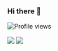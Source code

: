 ### Hi there 👋

![Profile views](https://gpvc.arturio.dev/Lisieshy)

<img align="center" src="https://github-readme-stats.vercel.app/api?username=Lisieshy&count_private=true&show_icons=true&theme=dark&include_all_commits=true" />
<img align="center" src="https://github-readme-stats.vercel.app/api/top-langs/?username=Lisieshy&langs_count=10&layout=compact&hide=javascript" />


<!--![willianrod's wakatime stats](https://github-readme-stats.vercel.app/api/wakatime?username=kfleury)

![Anurag's github stats](https://github-readme-stats.vercel.app/api?username=Softwayback&count_private=true&show_icons=true&theme=dark&include_all_commits=true)

![Top Langs](https://github-readme-stats.vercel.app/api/top-langs/?username=Softwayback&langs_count=10)-->



<!--
**Lisieshy/Lisieshy** is a ✨ _special_ ✨ repository because its `README.md` (this file) appears on your GitHub profile.

Here are some ideas to get you started:

- 🔭 I’m currently working on ...
- 🌱 I’m currently learning ...
- 👯 I’m looking to collaborate on ...
- 🤔 I’m looking for help with ...
- 💬 Ask me about ...
- 📫 How to reach me: ...
- 😄 Pronouns: ...
- ⚡ Fun fact: ...
-->
